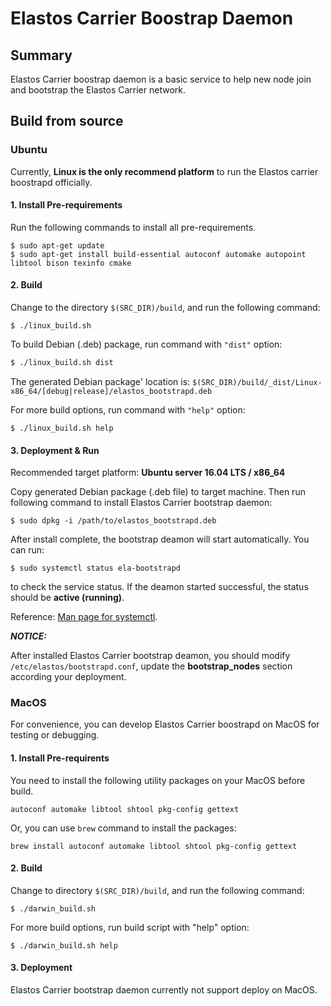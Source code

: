 # Elastos Carrier Boostrap Daemon

## Summary

Elastos Carrier boostrap daemon is a basic service to help new node join and bootstrap the Elastos Carrier network.

## Build from source

### Ubuntu

Currently, **Linux is the only recommend platform** to run the Elastos carrier boostrapd officially.

#### 1. Install Pre-requirements

Run the following commands to install all pre-requirements.

```
$ sudo apt-get update
$ sudo apt-get install build-essential autoconf automake autopoint libtool bison texinfo cmake
```

#### 2. Build

Change to the directory `$(SRC_DIR)/build`, and run the following command:

```
$ ./linux_build.sh
```

To build Debian (.deb) package, run command with `"dist"` option:

```bash
$ ./linux_build.sh dist
```

The generated Debian package' location is: `$(SRC_DIR)/build/_dist/Linux-x86_64/[debug|release]/elastos_bootstrapd.deb`

For more build options, run command with `"help"` option:

```
$ ./linux_build.sh help
```

#### 3. Deployment & Run

Recommended target platform: **Ubuntu server 16.04 LTS / x86_64**

Copy generated Debian package (.deb file) to target machine. Then run following command to install Elastos Carrier bootstrap daemon:

```shell
$ sudo dpkg -i /path/to/elastos_bootstrapd.deb
```

After install complete, the bootstrap deamon will start automatically. You can run:

```shell
$ sudo systemctl status ela-bootstrapd
```

to check the service status. If the deamon started successful, the status should be **active (running)**.

Reference: [Man page for systemctl](https://www.freedesktop.org/software/systemd/man/systemctl.html).

***NOTICE:*** 

After installed Elastos Carrier bootstrap deamon, you should modify `/etc/elastos/bootstrapd.conf`, update the **bootstrap_nodes** section according your deployment.

### MacOS

For convenience, you can develop Elastos Carrier boostrapd on MacOS for testing or debugging.

#### 1. Install Pre-requirents

You need to install the following utility packages on your MacOS before build.

```
autoconf automake libtool shtool pkg-config gettext
```

Or, you can use `brew` command to install the packages:

```
brew install autoconf automake libtool shtool pkg-config gettext
```

#### 2. Build

Change to directory `$(SRC_DIR)/build`, and run the following command:

```
$ ./darwin_build.sh
```

For more build options, run build script with "help" option:

```
$ ./darwin_build.sh help
```

#### 3. Deployment

Elastos Carrier bootstrap daemon currently not support deploy on MacOS.
